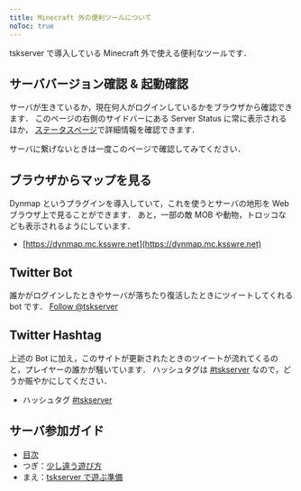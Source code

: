 ```yaml
---
title: Minecraft 外の便利ツールについて
noToc: true
---
```



tskserver で導入している Minecraft 外で使える便利なツールです．

## サーババージョン確認 & 起動確認
サーバが生きているか，現在何人がログインしているかをブラウザから確認できます．
このページの右側のサイドバーにある Server Status に常に表示されるほか，
[ステータスページ](/status)で詳細情報を確認できます．

サーバに繋げないときは一度このページで確認してみてください．

## ブラウザからマップを見る
Dynmap というプラグインを導入していて，これを使うとサーバの地形を Web ブラウザ上で見ることができます．
あと，一部の敵 MOB や動物，トロッコなども表示されるようにしています．

* [https://dynmap.mc.ksswre.net](https://dynmap.mc.ksswre.net)

## Twitter Bot
誰かがログインしたときやサーバが落ちたり復活したときにツイートしてくれる bot です．
<a href="https://twitter.com/tskserver?ref_src=twsrc%5Etfw" class="twitter-follow-button" data-dnt="true" data-show-count="false">Follow @tskserver</a>
<script async src="https://platform.twitter.com/widgets.js" charset="utf-8"></script>


## Twitter Hashtag
上述の Bot に加え，このサイトが更新されたときのツイートが流れてくるのと，プレイヤーの誰かが騒いています．
ハッシュタグは [#tskserver](https://twitter.com/search?q=%23tskserver) なので，どうか賑やかにしてください．

* ハッシュタグ [#tskserver](https://twitter.com/search?q=%23tskserver)

## サーバ参加ガイド
* [目次](/introduction)
* つぎ：[少し違う遊び方](/introduction/plugins)
* まえ：[tskserver で遊ぶ準備](/introduction/prepare)
